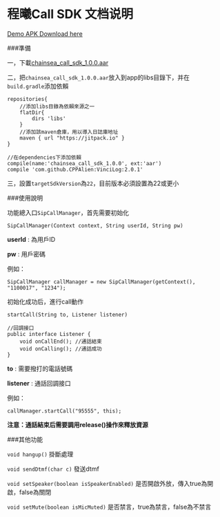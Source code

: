 # 程曦Call SDK 文档说明

[Demo APK Download here](http://7xq276.com2.z0.glb.qiniucdn.com/call_example.apk)

###準備

一，下載[chainsea_call_sdk_1.0.0.aar](https://raw.githubusercontent.com/ninty90/Call-example/master/chainsea_call_sdk_1.0.0.sdk)

二，把`chainsea_call_sdk_1.0.0.aar`放入到app的libs目錄下，并在`build.gradle`添加依賴
```
repositories{
	//添加libs目錄為依賴來源之一
    flatDir{
        dirs 'libs'
    }
	//添加該maven倉庫，用以導入日誌庫地址
	maven { url "https://jitpack.io" }
}

//在dependencies下添加依賴
compile(name:'chainsea_call_sdk_1.0.0', ext:'aar')
compile 'com.github.CPPAlien:VinciLog:2.0.1'
```

三，設置`targetSdkVersion`為`22`，目前版本必須設置為22或更小

###使用說明

功能總入口`SipCallManager`，首先需要初始化
```
SipCallManager(Context context, String userId, String pw)
```

**userId** : 為用戶ID

**pw** : 用戶密碼

例如：
```
SipCallManager callManager = new SipCallManager(getContext(), "1100017", "1234");
```

初始化成功后，進行call動作

```
startCall(String to, Listener listener)

//回調接口
public interface Listener {
    void onCallEnd(); //通話結束
    void onCalling(); //通話成功
}
```

**to** : 需要撥打的電話號碼

**listener** : 通話回調接口

例如：
```
callManager.startCall("95555", this);
```

**注意：通話結束后需要調用release()操作來釋放資源**

###其他功能

`void hangup()` 掛斷處理

`void sendDtmf(char c)` 發送dtmf

`void setSpeaker(boolean isSpeakerEnabled)` 是否開啟外放，傳入true為開啟，false為關閉

`void setMute(boolean isMicMuted)`   是否禁言，true為禁言，false為不禁言